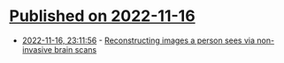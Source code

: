 # [Published on 2022-11-16](index.md)

* [2022-11-16, 23:11:56](https://news.ycombinator.com/item?id=33632337) - [Reconstructing images a person sees via non-invasive brain scans](https://mind-vis.github.io/)

